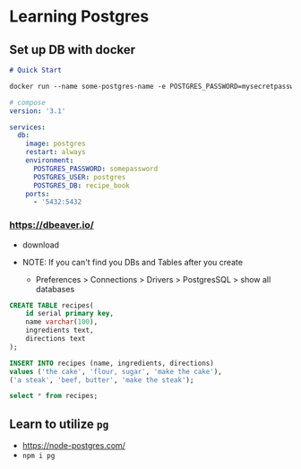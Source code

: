 # Learning Postgres

## Set up DB with docker

```markdown
# Quick Start

docker run --name some-postgres-name -e POSTGRES_PASSWORD=mysecretpassword -d postgres
```

```yaml
# compose
version: '3.1'

services:
  db:
    image: postgres
    restart: always
    environment:
      POSTGRES_PASSWORD: somepassword
      POSTGRES_USER: postgres
      POSTGRES_DB: recipe_book
    ports:
      - '5432:5432
```

### https://dbeaver.io/

- download

- NOTE: If you can't find you DBs and Tables after you create
  - Preferences > Connections > Drivers > PostgresSQL > show all databases

```sql
CREATE TABLE recipes(
	id serial primary key,
	name varchar(100),
	ingredients text,
	directions text
);

INSERT INTO recipes (name, ingredients, directions)
values ('the cake', 'flour, sugar', 'make the cake'),
('a steak', 'beef, butter', 'make the steak');

select * from recipes;
```

## Learn to utilize `pg`

- https://node-postgres.com/
- `npm i pg`
